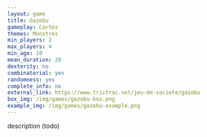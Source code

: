 ```yaml
---
layout: game
title: Gazobu
gameplay: Cartes
themes: Monstres
min_players: 2
max_players: 4
min_age: 10
mean_duration: 20
dexterity: no
combinatorial: yes
randomness: yes
complete_info: no
external_link: https://www.trictrac.net/jeu-de-societe/gazobu
box_img: /img/games/gazobu-box.png
example_img: /img/games/gazobu-example.png
---
```


description (todo)